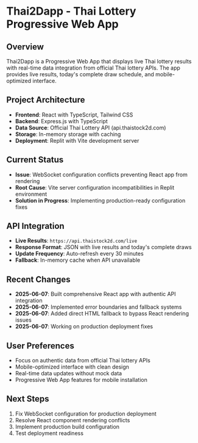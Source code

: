 # Thai2Dapp - Thai Lottery Progressive Web App

## Overview
Thai2Dapp is a Progressive Web App that displays live Thai lottery results with real-time data integration from official Thai lottery APIs. The app provides live results, today's complete draw schedule, and mobile-optimized interface.

## Project Architecture
- **Frontend**: React with TypeScript, Tailwind CSS
- **Backend**: Express.js with TypeScript
- **Data Source**: Official Thai Lottery API (api.thaistock2d.com)
- **Storage**: In-memory storage with caching
- **Deployment**: Replit with Vite development server

## Current Status
- **Issue**: WebSocket configuration conflicts preventing React app from rendering
- **Root Cause**: Vite server configuration incompatibilities in Replit environment
- **Solution in Progress**: Implementing production-ready configuration fixes

## API Integration
- **Live Results**: `https://api.thaistock2d.com/live`
- **Response Format**: JSON with live results and today's complete draws
- **Update Frequency**: Auto-refresh every 30 minutes
- **Fallback**: In-memory cache when API unavailable

## Recent Changes
- **2025-06-07**: Built comprehensive React app with authentic API integration
- **2025-06-07**: Implemented error boundaries and fallback systems
- **2025-06-07**: Added direct HTML fallback to bypass React rendering issues
- **2025-06-07**: Working on production deployment fixes

## User Preferences
- Focus on authentic data from official Thai lottery APIs
- Mobile-optimized interface with clean design
- Real-time data updates without mock data
- Progressive Web App features for mobile installation

## Next Steps
1. Fix WebSocket configuration for production deployment
2. Resolve React component rendering conflicts
3. Implement production build configuration
4. Test deployment readiness